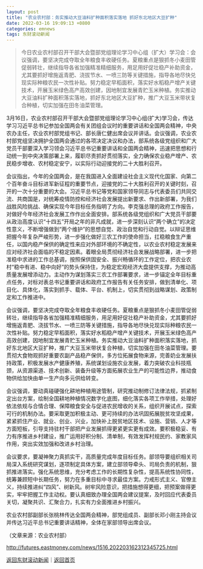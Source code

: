 ```yaml
---
layout: post
title: "农业农村部：务实推动大豆油料扩种面积落实落地 抓好东北地区大豆扩种"
date: 2022-03-16 19:09:13 +0800
categories: emnews
tags: 东财滚动新闻
---
```

> 今日农业农村部召开干部大会暨部党组理论学习中心组（扩大）学习会：会议强调，要坚决完成夺取全年粮食丰收硬任务。夏粮重点是狠抓冬小麦田管促弱转壮，继续指导各省加强精准精细服务，用足用好促壮稳产补助资金，尤其要抓好增施返青肥、浇拔节水、一喷三防等关键措施，指导各地尽快兑现实际种粮农民一次性补贴。努力稳定早稻面积，落实好水稻稳产增产关键技术，开展玉米绿色高产高效创建，因地制宜发展青贮玉米种植。务实推动大豆油料扩种面积落实落地，抓好东北地区大豆扩种，推广大豆玉米带状复合种植，切实加强在田冬油菜管理。

<p>3月16日，农业农村部召开干部大会暨部党组理论学习中心组(扩大)学习会，传达学习习近平总书记参加全国两会有关团组会议时的重要讲话和全国两会精神，中央农办主任，农业农村部党组书记、部长唐仁健出席会议并讲话。会议强调，农业农村部党组坚决拥护全国两会通过的各项决定决议和办法，部系统各级党组织和广大党员干部要深入学习领会习近平总书记重要讲话和全国两会精神，迅速把思想和行动统一到中央决策部署上来，履职尽责抓好贯彻落实，全力确保农业稳产增产、农民稳步增收、农村稳定安宁，以实际行动迎接党的二十大胜利召开。 </p>
 <p>会议指出，今年的全国两会，是在我国进入全面建设社会主义现代化国家、向第二个百年奋斗目标进军新征程的重要节点，迎接党的二十大胜利召开的关键时刻，召开的一次十分重要的大会。习近平总书记等党和国家领导同志与代表委员们共同交流、共商国是，对统筹疫情防控和经济社会发展提出新要求、作出新部署，为我们战胜风险挑战、确保实现今年目标任务指明了方向。李克强总理的政府工作报告，对做好今年经济社会发展工作作出全面安排。部系统各级党组织和广大党员干部要从政治高度认识“十四五”开局之年的非凡成就，进一步深刻认识“两个确立”的决定性意义，不断增强做到“两个维护”的思想自觉、政治自觉和行动自觉。以辩证思维把握今年复杂严峻形势，进一步强化做好三农工作的使命担当，扛稳粮食生产重任，以国内稳产保供的确定性来应对外部环境的不确定性，以农业农村稳定发展来应对经济社会面临的不稳定因素。着眼全局贯彻经济社会发展战略部署，进一步把准稳中求进的工作总基调，按照保供固安全、振兴畅循环的工作定位，把农业农村“稳中有进、稳中向好”的势头保持住，为稳定宏观经济大盘提供支撑，为推动高质量发展增添动力。主动作为谋划落实三农工作部署要求，进一步锚定全年目标重点任务，对标对表总书记重要讲话和政府工作报告有关任务安排，做到清单化、项目化、具体化，落实到抓手、载体、平台、机制上，切实贯彻到战略谋划、政策制定和工作推进中。 </p>
 <p>会议强调，要坚决完成夺取全年粮食丰收硬任务。夏粮重点是狠抓冬小麦田管促弱转壮，继续指导各省加强精准精细服务，用足用好促壮稳产补助资金，尤其要抓好增施返青肥、浇拔节水、一喷三防等关键措施，指导各地尽快兑现实际种粮农民一次性补贴。努力稳定早稻面积，落实好水稻稳产增产关键技术，开展玉米绿色高产高效创建，因地制宜发展青贮玉米种植。务实推动大豆油料扩种面积落实落地，抓好东北地区大豆扩种，推广大豆玉米带状复合种植，切实加强在田冬油菜管理。要贯彻大食物观抓好重要农副产品稳产保供，多方位拓展食物来源，完善奶业发展扶持政策，积极发展水产健康养殖，系统谋划设施农业发展，着力突破农业科技瓶颈，从资源渠道、技术创新、装备升级等方面拓展农业生产的可能性边界，推动食物供给加快由单一生产向多元供给转变。 </p>
 <p>会议强调，要动真碰硬强化耕地种植用途管制，研究推动制修订法律法规，抓紧制定出台方案，绘制全国耕地种植情况数字化底图，细化落实各项工作举措，处理好依法依规与合情合理、保障粮食安全与促进农民增收的关系，组织开展试点，探索可行的机制办法。要采取更加积极主动、更可持续的办法巩固拓展脱贫攻坚成果，紧紧抓住产业、就业、创业、兴业，加快补上脱贫地区技术、设施、营销、人才等方面短板，引导支持驻村干部把产业发展抓得更紧更实更有成效。要积极稳妥、有力有序推进乡村建设，推广运用好积分制、清单制，有效发挥村规民约、家教家风作用，突出实效加强和改进乡村治理。 </p>
 <p>会议要求，要凝神聚力真抓实干，高质量完成年度目标任务。部领导要组织相关司局深入系统研究谋划，逐项制定具体方案，建立部领导牵头、司局负责的机制，狠抓推进落实。强化系统思维，充分考虑工作的长期性复杂性，提高系统性协同性，统筹兼顾短中长期任务，努力在多重目标中寻求最佳方案。力戒形式主义、官僚主义，持续推进纠“四风”、树新风。树牢风险意识，把措施想得更细，把预案做得更实，牢牢把握工作主动权。要认真细致办理全国两会建议提案，及时回应代表委员关切，凝聚共识、汇聚合力，扎实有力全面推进乡村振兴。 </p>
 <p>农业农村部副部长张桃林传达全国两会精神，部党组成员、副部长邓小刚主持会议并传达习近平总书记重要讲话精神，全体在家部领导出席会议。 </p><p class="em_media">（文章来源：农业农村部）</p>

<http://futures.eastmoney.com/news/1516,202203162312345725.html>

[返回东财滚动新闻](//finews.withounder.com/emnews/)｜[返回首页](//finews.withounder.com/)